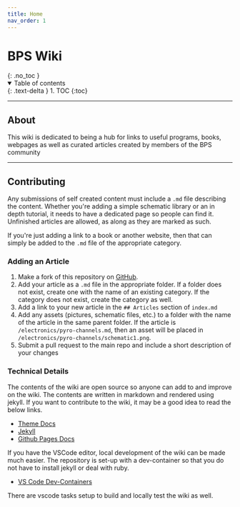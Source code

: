 ```yaml
---
title: Home
nav_order: 1
---
```


<h1>BPS Wiki</h1>{: .no_toc }
<details open markdown="block">
  <summary>
    Table of contents
  </summary>
  {: .text-delta }
1. TOC
{:toc}
</details>

---

## About

This wiki is dedicated to being a hub for links to useful programs, books,
webpages as well as curated articles created by members of the BPS community

---

## Contributing

Any submissions of self created content must include a `.md` file describing the
content. Whether you're adding a simple schematic library or an in depth tutorial,
it needs to have a dedicated page so people can find it. Unfinished articles are
allowed, as along as they are marked as such.

If you're just adding a link to a book or another website, then that can simply
be added to the `.md` file of the appropriate category.

### Adding an Article

1. Make a fork of this repository on [GitHub].
2. Add your article as a `.md` file in the appropriate folder. If a folder does
   not exist, create one with the name of an existing category. If the category
   does not exist, create the category as well.
3. Add a link to your new article in the `## Articles` section of `index.md`
4. Add any assets (pictures, schematic files, etc.) to a folder with the name
   of the article in the same parent folder. If the article is
   `/electronics/pyro-channels.md`, then an asset will be placed in
   `/electronics/pyro-channels/schematic1.png`.
5. Submit a pull request to the main repo and include a short description of
   your changes

[github]: https://github.com/BPS-space/bps-space.github.io

### Technical Details

The contents of the wiki are open source so anyone can add to and improve on the
wiki. The contents are written in markdown and rendered using jekyll. If you want
to contribute to the wiki, it may be a good idea to read the below links.

-   [Theme Docs](https://pmarsceill.github.io/just-the-docs/)
-   [Jekyll](https://jekyllrb.com/docs/)
-   [Github Pages Docs](https://help.github.com/en/github/working-with-github-pages)

If you have the VSCode editor, local development of the wiki can be made much easier.
The repository is set-up with a dev-container so that you do not have to install
jekyll or deal with ruby.

-   [VS Code Dev-Containers](https://code.visualstudio.com/docs/remote/containers)

There are vscode tasks setup to build and locally test the wiki as well.
